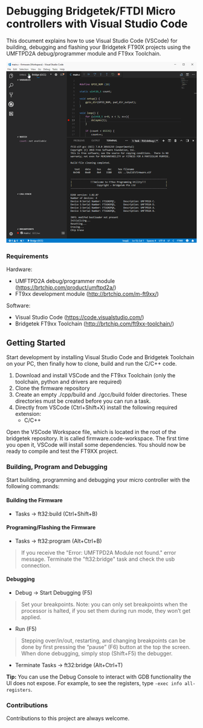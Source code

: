 <!--
Micro controllers: FT900Q, FT900L,FT901Q, FT901L, FT902Q, FT902L, FT903Q, FT903L, FT905Q, FT905L, FT906Q, FT906L, FT907Q, FT907L, FT908Q, FT908L
Development Modules: MM900EVxA, MM900EV-LITE, MM930Mini, MM930Lite, MM932LC
Debugger/programmer: UMFTPD2A
-->

# Debugging Bridgetek/FTDI Micro controllers with Visual Studio Code

This document explains how to use Visual Studio Code (VSCode) for building, debugging and flashing your Bridgetek FT90X projects using the UMFTPD2A debug/programmer module and FT9xx Toolchain.

![Image of Debugging](https://github.com/microcompiler/bridgetek/blob/master/images/vscode-debug.gif)

### Requirements
Hardware:
* UMFTPD2A debug/programmer module (https://brtchip.com/product/umftpd2a/)
* FT9xx development module (http://brtchip.com/m-ft9xx/)

Software:
* Visual Studio Code (https://code.visualstudio.com/)
* Bridgetek FT9xx Toolchain (http://brtchip.com/ft9xx-toolchain/)

## Getting Started
Start development by installing Visual Studio Code and Bridgetek Toolchain on your PC, then finally how to clone, build and run the C/C++ code.
1. Download and install VSCode and the FT9xx Toolchain (only the toolchain, python and drivers are required)
1. Clone the firmware repository
1. Create an empty ./cpp/build and ./gcc/build folder directories. These directories must be created before you can run a task.
1. Directly from VSCode (Ctrl+Shift+X) install the following required extension:
   * C/C++

Open the VSCode Workspace file, which is located in the root of the bridgetek repository. It is called firmware.code-workspace. The first time you open it, VSCode will install some dependencies. You should now be ready to compile and test the FT9XX project.

### Building, Program and Debugging
Start building, programming and debugging your micro controller with the following commands:

#### Building the Firmware
* Tasks -> ft32:build (Ctrl+Shift+B)

#### Programing/Flashing the Firmware
* Tasks -> ft32:program (Alt+Ctrl+B)
 > If you receive the "Error: UMFTPD2A Module not found." error message.  Terminate the "ft32:bridge" task and check the usb connection.

#### Debugging
* Debug -> Start Debugging (F5)
 > Set your breakpoints. Note: you can only set breakpoints when the processor is halted, if you set them during run mode, they won’t get applied.
* Run (F5)
 > Stepping over/in/out, restarting, and changing breakpoints can be done by first pressing the “pause” (F6) button at the top the screen. When done debugging, simply stop (Shift+F5) the debugger.
* Terminate Tasks -> ft32:bridge (Alt+Ctrl+T)

<span class="tips">**Tip:** You can use the Debug Console to interact with GDB functionality the UI does not expose. For example, to see the registers, type `-exec info all-registers`.</span>

### Contributions
Contributions to this project are always welcome.